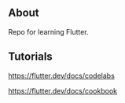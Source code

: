 ## About

Repo for learning Flutter.

## Tutorials

https://flutter.dev/docs/codelabs

https://flutter.dev/docs/cookbook